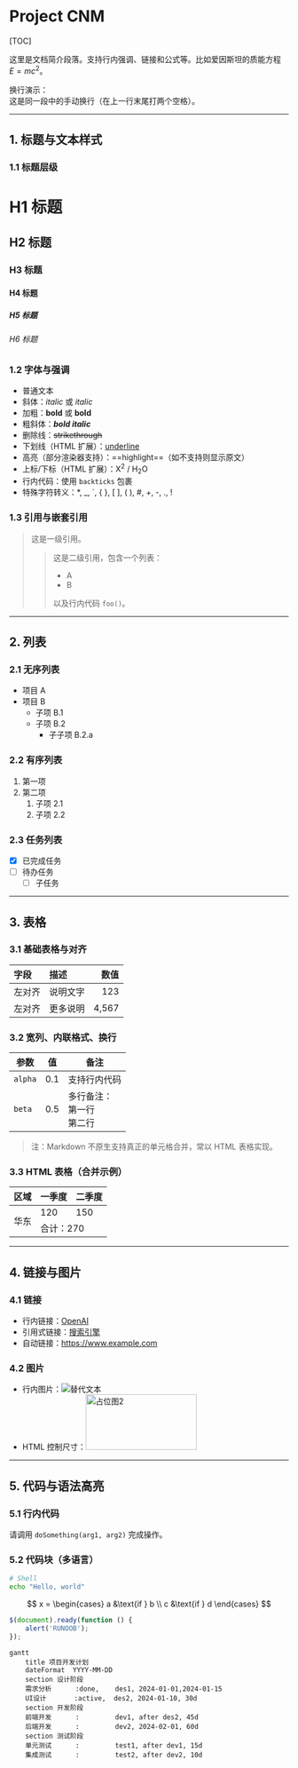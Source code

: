 # Project CNM

[TOC]

这里是文档简介段落。支持行内强调、链接和公式等。比如爱因斯坦的质能方程 $E = mc^2$。

换行演示：  
这是同一段中的手动换行（在上一行末尾打两个空格）。

---

## 1. 标题与文本样式

### 1.1 标题层级
# H1 标题
## H2 标题
### H3 标题
#### H4 标题
##### H5 标题
###### H6 标题

### 1.2 字体与强调
- 普通文本
- 斜体：*italic* 或 _italic_
- 加粗：**bold** 或 __bold__
- 粗斜体：***bold italic***
- 删除线：~~strikethrough~~
- 下划线（HTML 扩展）：<u>underline</u>
- 高亮（部分渲染器支持）：==highlight==（如不支持则显示原文）
- 上标/下标（HTML 扩展）：X<sup>2</sup> / H<sub>2</sub>O
- 行内代码：使用 `backticks` 包裹
- 特殊字符转义：\*, \_, \`, \{ \}, \[ \], \( \), \#, \+, \-, \., \!

### 1.3 引用与嵌套引用
> 这是一级引用。
> 
> > 这是二级引用，包含一个列表：
> > - A
> > - B
> > 
> > 以及行内代码 `foo()`。

---

## 2. 列表

### 2.1 无序列表
- 项目 A
- 项目 B
  - 子项 B.1
  - 子项 B.2
    - 子子项 B.2.a

### 2.2 有序列表
1. 第一项
2. 第二项
   1. 子项 2.1
   2. 子项 2.2

### 2.3 任务列表
- [x] 已完成任务
- [ ] 待办任务
  - [ ] 子任务

---

## 3. 表格

### 3.1 基础表格与对齐
| 字段 | 描述 | 数值 |
|:---- |:---- | ---:|
| 左对齐 | 说明文字 | 123 |
| 左对齐 | 更多说明 | 4,567 |

### 3.2 宽列、内联格式、换行
| 参数 | 值 | 备注 |
| --- | --- | --- |
| `alpha` | 0.1 | 支持行内代码 |
| `beta` | 0.5 | 多行备注：<br>第一行<br>第二行 |

> 注：Markdown 不原生支持真正的单元格合并，常以 HTML 表格实现。

### 3.3 HTML 表格（合并示例）
<table>
  <thead>
    <tr><th>区域</th><th>一季度</th><th>二季度</th></tr>
  </thead>
  <tbody>
    <tr><td rowspan="2">华东</td><td>120</td><td>150</td></tr>
    <tr><td colspan="2">合计：270</td></tr>
  </tbody>
</table>

---

## 4. 链接与图片

### 4.1 链接
- 行内链接：[OpenAI](https://openai.com "OpenAI 官网")
- 引用式链接：[搜索引擎][google]
- 自动链接：<https://www.example.com>

[google]: https://www.google.com "Google"

### 4.2 图片
- 行内图片：![替代文本](https://via.placeholder.com/120x60 "占位图")
- HTML 控制尺寸：<img src="https://via.placeholder.com/200x100" alt="占位图2" width="200" height="100" />

---

## 5. 代码与语法高亮

### 5.1 行内代码
请调用 `doSomething(arg1, arg2)` 完成操作。

### 5.2 代码块（多语言）
```bash
# Shell
echo "Hello, world"
```

$$
x = \begin{cases}
   a &\text{if } b \\
   c &\text{if } d
\end{cases}
$$

```javascript
$(document).ready(function () {
    alert('RUNOOB');
});
```

```mermaid
gantt
    title 项目开发计划
    dateFormat  YYYY-MM-DD
    section 设计阶段
    需求分析      :done,    des1, 2024-01-01,2024-01-15
    UI设计       :active,  des2, 2024-01-10, 30d
    section 开发阶段
    前端开发      :         dev1, after des2, 45d
    后端开发      :         dev2, 2024-02-01, 60d
    section 测试阶段
    单元测试      :         test1, after dev1, 15d
    集成测试      :         test2, after dev2, 10d
```

